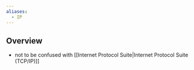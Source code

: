 ```yaml
---
aliases:
  - IP
---
```

## Overview
- not to be confused with [[Internet Protocol Suite|Internet Protocol Suite (TCP/IP)]]
